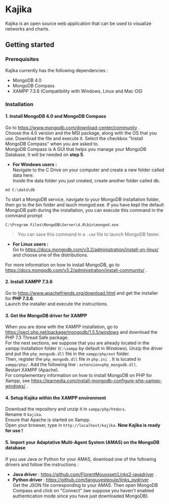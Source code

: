 # Kajika
Kajika is an open source web application that can be used to visualize networks and charts. 

## Getting started
  ### Prerequisites
Kajika currently has the following dependencies :
* MongoDB 4.0
* MongoDB Compass
* XAMPP 7.3.6 (Compatibility with Windows, Linux and Mac OS)

 ### Installation 
 
 #### 1. Install MongoDB 4.0 and MongoDB Compass
 Go to https://www.mongodb.com/download-center/community .  
 Choose the 4.0 version and the MSI package, along with the OS that you use.
 Download the file and execute it. Select the checkbox "Install MongoDB Compass" when you are asked to.  
 MongoDB Compass is A GUI that helps you manage your MongoDB Database. It will be needed on **step 5**.
 
 * **For Windows users :**  
 Navigate to the C Drive on your computer and create a new folder called data here.  
 Inside the data folder you just created, create another folder called db.
  ```
  md C:\data\db
  ```
  To start a MongoDB service, navigate to your MongoDB installation folder, then go to the bin folder and lauch mongod.exe.
  If you have kept the default MongoDB path during the installation, you can execute this command in the command prompt 
  ```
  C:\Program Files\MongoDB\Server\4.0\bin\mongod.exe
  ```
>  You can save this command in a ```.cmd``` file to launch MongoDB faster.
  
 * **For Linux users :**  
 Go to https://docs.mongodb.com/v3.2/administration/install-on-linux/ and choose one of the distributions.
 
For more information on how to install MongoDB, go to https://docs.mongodb.com/v3.2/administration/install-community/ .
 
 #### 2. Install XAMPP 7.3.6
 Go to https://www.apachefriends.org/download.html and get the installer for **PHP 7.3.6**.  
 Launch the installer and execute the instructions.
 
 #### 3. Get the MongoDB driver for XAMPP 
 When you are done with the XAMPP installation, go to https://pecl.php.net/package/mongodb/1.5.5/windows and download the PHP 7.3 Thread Safe package.  
 For the next sections, we suppose that you are already located in the xampp installation folder (``` C:\xampp ``` by default in Windows). Unzip the driver and put the ``` php_mongodb.dll ``` file in the `` xampp/php/ext `` folder.  
Then, register the ``` php_mongodb.dll ``` file in ```php.ini ```.  It is located in  ``` xampp/php/ ```. 
Add the following line : ``` extension=php_mongodb.dll ```.  
Restart XAMPP (Apache).  
For complementary information on how to install MongoDB on PHP for Xampp, see https://learnedia.com/install-mongodb-configure-php-xampp-windows/ .

 #### 4. Setup Kajika within the XAMPP environment
 Download the repository and unzip it in  ``` xampp/php/htdocs ```.  
 Rename it ``` kajika ```.  
 Ensure that Apache is started on Xampp.  
 Open your browser, type in ``` http://localhost/kajika ```.
 **Now Kajika is ready for use !**  
 
#### 5. Import your Adaptative Multi-Agent System (AMAS) on the MongoDB database
If you use Java or Python for your AMAS, download one of the following drivers and follow the instructions :
* **Java driver** :  https://github.com/FlorentMouysset/Links2-javadriver .
* **Python driver** : https://github.com/tanguyesteoule/links_pydriver .  
Get the JSON file corresponding to your AMAS. Then open MongoDB Compass and click on "Connect" (we suppose you haven't enabled authentication mode since you have just downloaded MongoDB).
 
 
 
 
 
 
 



